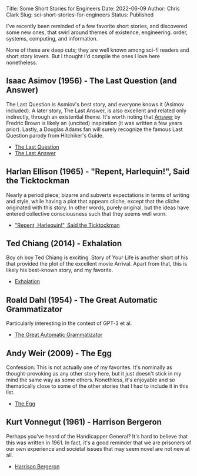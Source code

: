 Title: Some Short Stories for Engineers
Date: 2022-06-09
Author: Chris Clark
Slug: sci-short-stories-for-engineers
Status: Published

I've recently been reminded of a few favorite short stories, and discovered some new ones, that swirl around themes of existence, engineering. order, systems, computing, and information.

None of these are deep cuts; they are well known among sci-fi readers and short story lovers. But I thought I'd compile the ones I love here nonetheless.

## Isaac Asimov (1956) - The Last Question (and Answer)
The Last Question is Asmiov's best story, and everyone knows it (Asimov included). A later story, The Last Answer, is also excellent and related only indirectly, through an existential theme. It's worth noting that [Answer](https://www.roma1.infn.it/~anzel/answer.html) by Fredric Brown is likely an (uncited) inspiration (it was written a few years prior). Lastly, a Douglas Adams fan will surely recognize the famous Last Question parody from Hitchiker's Guide.
  - [The Last Question](https://www.physics.princeton.edu/ph115/LQ.pdf)
  - [The Last Answer](https://highexistence.com/the-last-answer-short-story/)

## Harlan Ellison (1965) - "Repent, Harlequin!", Said the Ticktockman
Nearly a period piece; bizarre and subverts expectations in terms of writing and style, while having a plot that appears cliche, except that the cliche originated with this story. In other words, purely original, but the ideas have entered collective consciousness such that they seems well worn.
- ["Repent, Harlequin!", Said the Ticktockman](https://www.d.umn.edu/~tbacig/cst1010/chs/ellison.html)

## Ted Chiang (2014) - Exhalation
Boy oh boy Ted Chiang is exciting. Story of Your Life is another short of his that provided the plot of the excellent movie Arrival. Apart from that, this is likely his best-known story, and my favorite.
- [Exhalation](https://www.lightspeedmagazine.com/fiction/exhalation/)

## Roald Dahl (1954) - The Great Automatic Grammatizator
Particularly interesting in the context of GPT-3 et al.
- [The Great Automatic Grammatizator](https://d-a-v-e.org/wp/wp-content/uploads/2020/09/The_Great_Automatic_Grammatizator.pdf)

## Andy Weir (2009) - The Egg
Confession: This is not actually one of my favorites. It's nominally as thought-provoking as any other story here, but it just doesn't stick in my mind the same way as some others. Nonethless, it's enjoyable and so thematically close to some of the other stories that I had to include it in this list.
- [The Egg](http://www.galactanet.com/oneoff/theegg_mod.html)

## Kurt Vonnegut (1961) - Harrison Bergeron
Perhaps you've heard of the Handicapper General? It's hard to believe that this was written in 1961. In fact, it's a good reminder that we are prisoners of our own experience and societal issues that may seem novel are not new at all.
- [Harrison Bergeron](http://www.tnellen.com/cybereng/harrison.html)
